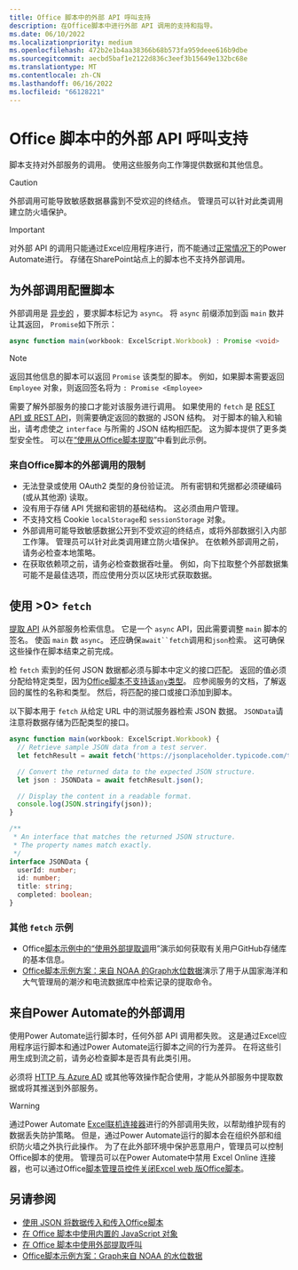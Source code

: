 ```yaml
---
title: Office 脚本中的外部 API 呼叫支持
description: 在Office脚本中进行外部 API 调用的支持和指导。
ms.date: 06/10/2022
ms.localizationpriority: medium
ms.openlocfilehash: 472b2e1b4aa38366b68b573fa959deee616b9dbe
ms.sourcegitcommit: aecbd5baf1e2122d836c3eef3b15649e132bc68e
ms.translationtype: MT
ms.contentlocale: zh-CN
ms.lasthandoff: 06/16/2022
ms.locfileid: "66128221"
---
```

# <a name="external-api-call-support-in-office-scripts"></a>Office 脚本中的外部 API 呼叫支持

脚本支持对外部服务的调用。 使用这些服务向工作簿提供数据和其他信息。

> [!CAUTION]
> 外部调用可能导致敏感数据暴露到不受欢迎的终结点。 管理员可以针对此类调用建立防火墙保护。

> [!IMPORTANT]
> 对外部 API 的调用只能通过Excel应用程序进行，而不能通过[正常情况下](#external-calls-from-power-automate)的Power Automate进行。 存储在SharePoint站点上的脚本也不支持外部调用。

## <a name="configure-your-script-for-external-calls"></a>为外部调用配置脚本

外部调用是 [异步的](https://developer.mozilla.org/docs/Learn/JavaScript/Asynchronous/Async_await) ，要求脚本标记为 `async`。 将 `async` 前缀添加到函 `main` 数并让其返回， `Promise`如下所示：

```typescript
async function main(workbook: ExcelScript.Workbook) : Promise <void>
```

> [!NOTE]
> 返回其他信息的脚本可以返回 `Promise` 该类型的脚本。 例如，如果脚本需要返回 `Employee` 对象，则返回签名将为 `: Promise <Employee>`

需要了解外部服务的接口才能对该服务进行调用。 如果使用的 `fetch` 是 [REST API 或 REST API](https://wikipedia.org/wiki/Representational_state_transfer)，则需要确定返回的数据的 JSON 结构。 对于脚本的输入和输出，请考虑使之 `interface` 与所需的 JSON 结构相匹配。 这为脚本提供了更多类型安全性。 可以在[“使用从Office脚本提取](../resources/samples/external-fetch-calls.md)”中看到此示例。

### <a name="limitations-with-external-calls-from-office-scripts"></a>来自Office脚本的外部调用的限制

* 无法登录或使用 OAuth2 类型的身份验证流。 所有密钥和凭据都必须硬编码 (或从其他源) 读取。
* 没有用于存储 API 凭据和密钥的基础结构。 这必须由用户管理。
* 不支持文档 Cookie `localStorage`和 `sessionStorage` 对象。
* 外部调用可能导致敏感数据公开到不受欢迎的终结点，或将外部数据引入内部工作簿。 管理员可以针对此类调用建立防火墙保护。 在依赖外部调用之前，请务必检查本地策略。
* 在获取依赖项之前，请务必检查数据吞吐量。 例如，向下拉取整个外部数据集可能不是最佳选项，而应使用分页以区块形式获取数据。

## <a name="retrieve-information-with-fetch"></a>使用 >0> `fetch`

[提取 API](https://developer.mozilla.org/docs/Web/API/Fetch_API) 从外部服务检索信息。 它是一个 `async` API，因此需要调整 `main` 脚本的签名。 使函 `main` 数 `async`。 还应确保`await``fetch`调用和`json`检索。 这可确保这些操作在脚本结束之前完成。

检 `fetch` 索到的任何 JSON 数据都必须与脚本中定义的接口匹配。 返回的值必须分配给特定类型，因为[Office脚本不支持该`any`类型](typescript-restrictions.md#no-any-type-in-office-scripts)。 应参阅服务的文档，了解返回的属性的名称和类型。 然后，将匹配的接口或接口添加到脚本。

以下脚本用于 `fetch` 从给定 URL 中的测试服务器检索 JSON 数据。 `JSONData`请注意将数据存储为匹配类型的接口。

```TypeScript
async function main(workbook: ExcelScript.Workbook) {
  // Retrieve sample JSON data from a test server.
  let fetchResult = await fetch('https://jsonplaceholder.typicode.com/todos/1');

  // Convert the returned data to the expected JSON structure.
  let json : JSONData = await fetchResult.json();

  // Display the content in a readable format.
  console.log(JSON.stringify(json));
}

/**
 * An interface that matches the returned JSON structure.
 * The property names match exactly.
 */
interface JSONData {
  userId: number;
  id: number;
  title: string;
  completed: boolean;
}
```

### <a name="other-fetch-samples"></a>其他 `fetch` 示例

* Office[脚本示例中的“使用外部提取调](../resources/samples/external-fetch-calls.md)用”演示如何获取有关用户GitHub存储库的基本信息。
* [Office脚本示例方案：来自 NOAA 的Graph水位数据](../resources/scenarios/noaa-data-fetch.md)演示了用于从国家海洋和大气管理局的潮汐和电流数据库中检索记录的提取命令。

## <a name="external-calls-from-power-automate"></a>来自Power Automate的外部调用

使用Power Automate运行脚本时，任何外部 API 调用都失败。 这是通过Excel应用程序运行脚本和通过Power Automate运行脚本之间的行为差异。 在将这些引用生成到流之前，请务必检查脚本是否具有此类引用。

必须将 [HTTP 与 Azure AD](/connectors/webcontents/) 或其他等效操作配合使用，才能从外部服务中提取数据或将其推送到外部服务。

> [!WARNING]
> 通过Power Automate [Excel联机连接器](/connectors/excelonlinebusiness)进行的外部调用失败，以帮助维护现有的数据丢失防护策略。 但是，通过Power Automate运行的脚本会在组织外部和组织防火墙之外执行此操作。 为了在此外部环境中保护恶意用户，管理员可以控制Office脚本的使用。 管理员可以在Power Automate中禁用 Excel Online 连接器，也可以通过Office[脚本管理员控件关闭Excel web 版Office脚本](/microsoft-365/admin/manage/manage-office-scripts-settings)。

## <a name="see-also"></a>另请参阅

* [使用 JSON 将数据传入和传入Office脚本](use-json.md)
* [在 Office 脚本中使用内置的 JavaScript 对象](javascript-objects.md)
* [在 Office 脚本中使用外部提取呼叫](../resources/samples/external-fetch-calls.md)
* [Office脚本示例方案：Graph来自 NOAA 的水位数据](../resources/scenarios/noaa-data-fetch.md)
